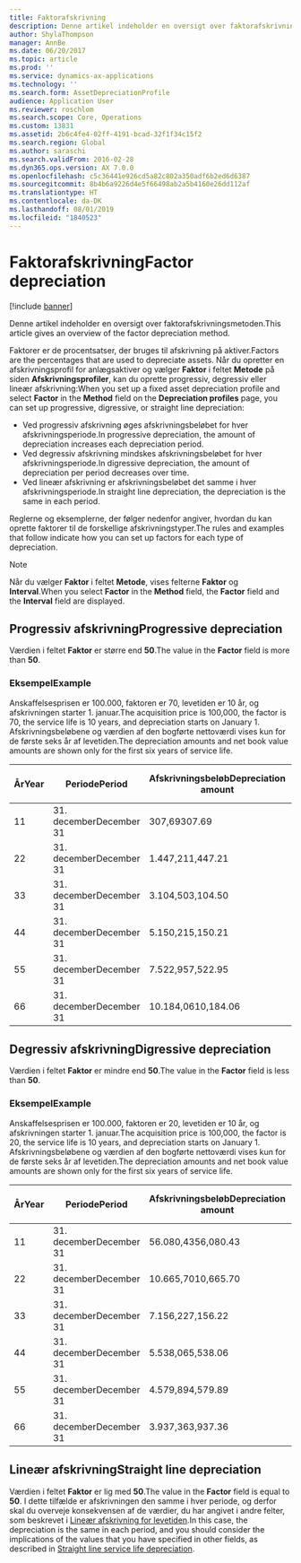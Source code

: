 ```yaml
---
title: Faktorafskrivning
description: Denne artikel indeholder en oversigt over faktorafskrivningsmetoden.
author: ShylaThompson
manager: AnnBe
ms.date: 06/20/2017
ms.topic: article
ms.prod: ''
ms.service: dynamics-ax-applications
ms.technology: ''
ms.search.form: AssetDepreciationProfile
audience: Application User
ms.reviewer: roschlom
ms.search.scope: Core, Operations
ms.custom: 13831
ms.assetid: 2b6c4fe4-02ff-4191-bcad-32f1f34c15f2
ms.search.region: Global
ms.author: saraschi
ms.search.validFrom: 2016-02-28
ms.dyn365.ops.version: AX 7.0.0
ms.openlocfilehash: c5c36441e926cd5a82c802a350adf6b2ed6d6387
ms.sourcegitcommit: 8b4b6a9226d4e5f66498ab2a5b4160e26dd112af
ms.translationtype: HT
ms.contentlocale: da-DK
ms.lasthandoff: 08/01/2019
ms.locfileid: "1840523"
---
```

# <a name="factor-depreciation"></a><span data-ttu-id="d05a7-103">Faktorafskrivning</span><span class="sxs-lookup"><span data-stu-id="d05a7-103">Factor depreciation</span></span>

[!include [banner](../includes/banner.md)]

<span data-ttu-id="d05a7-104">Denne artikel indeholder en oversigt over faktorafskrivningsmetoden.</span><span class="sxs-lookup"><span data-stu-id="d05a7-104">This article gives an overview of the factor depreciation method.</span></span>

<span data-ttu-id="d05a7-105">Faktorer er de procentsatser, der bruges til afskrivning på aktiver.</span><span class="sxs-lookup"><span data-stu-id="d05a7-105">Factors are the percentages that are used to depreciate assets.</span></span> <span data-ttu-id="d05a7-106">Når du opretter en afskrivningsprofil for anlægsaktiver og vælger **Faktor** i feltet **Metode** på siden **Afskrivningsprofiler**, kan du oprette progressiv, degressiv eller lineær afskrivning:</span><span class="sxs-lookup"><span data-stu-id="d05a7-106">When you set up a fixed asset depreciation profile and select **Factor** in the **Method** field on the **Depreciation profiles** page, you can set up progressive, digressive, or straight line depreciation:</span></span>

-   <span data-ttu-id="d05a7-107">Ved progressiv afskrivning øges afskrivningsbeløbet for hver afskrivningsperiode.</span><span class="sxs-lookup"><span data-stu-id="d05a7-107">In progressive depreciation, the amount of depreciation increases each depreciation period.</span></span>
-   <span data-ttu-id="d05a7-108">Ved degressiv afskrivning mindskes afskrivningsbeløbet for hver afskrivningsperiode.</span><span class="sxs-lookup"><span data-stu-id="d05a7-108">In digressive depreciation, the amount of depreciation per period decreases over time.</span></span>
-   <span data-ttu-id="d05a7-109">Ved lineær afskrivning er afskrivningsbeløbet det samme i hver afskrivningsperiode.</span><span class="sxs-lookup"><span data-stu-id="d05a7-109">In straight line depreciation, the depreciation is the same in each period.</span></span>

<span data-ttu-id="d05a7-110">Reglerne og eksemplerne, der følger nedenfor angiver, hvordan du kan oprette faktorer til de forskellige afskrivningstyper.</span><span class="sxs-lookup"><span data-stu-id="d05a7-110">The rules and examples that follow indicate how you can set up factors for each type of depreciation.</span></span> 

> [!NOTE] 
> <span data-ttu-id="d05a7-111">Når du vælger **Faktor** i feltet **Metode**, vises felterne **Faktor** og **Interval**.</span><span class="sxs-lookup"><span data-stu-id="d05a7-111">When you select **Factor** in the **Method** field, the **Factor** field and the **Interval** field are displayed.</span></span>

## <a name="progressive-depreciation"></a><span data-ttu-id="d05a7-112">Progressiv afskrivning</span><span class="sxs-lookup"><span data-stu-id="d05a7-112">Progressive depreciation</span></span>
<span data-ttu-id="d05a7-113">Værdien i feltet **Faktor** er større end **50**.</span><span class="sxs-lookup"><span data-stu-id="d05a7-113">The value in the **Factor** field is more than **50**.</span></span>

### <a name="example"></a><span data-ttu-id="d05a7-114">Eksempel</span><span class="sxs-lookup"><span data-stu-id="d05a7-114">Example</span></span>

<span data-ttu-id="d05a7-115">Anskaffelsesprisen er 100.000, faktoren er 70, levetiden er 10 år, og afskrivningen starter 1. januar.</span><span class="sxs-lookup"><span data-stu-id="d05a7-115">The acquisition price is 100,000, the factor is 70, the service life is 10 years, and depreciation starts on January 1.</span></span> <span data-ttu-id="d05a7-116">Afskrivningsbeløbene og værdien af den bogførte nettoværdi vises kun for de første seks år af levetiden.</span><span class="sxs-lookup"><span data-stu-id="d05a7-116">The depreciation amounts and net book value amounts are shown only for the first six years of service life.</span></span>

| <span data-ttu-id="d05a7-117">År</span><span class="sxs-lookup"><span data-stu-id="d05a7-117">Year</span></span> | <span data-ttu-id="d05a7-118">Periode</span><span class="sxs-lookup"><span data-stu-id="d05a7-118">Period</span></span>      | <span data-ttu-id="d05a7-119">Afskrivningsbeløb</span><span class="sxs-lookup"><span data-stu-id="d05a7-119">Depreciation amount</span></span> | <span data-ttu-id="d05a7-120">Bogført nettoværdi – beløb</span><span class="sxs-lookup"><span data-stu-id="d05a7-120">Net book value amount</span></span> |
|------|-------------|---------------------|-----------------------|
| <span data-ttu-id="d05a7-121">1</span><span class="sxs-lookup"><span data-stu-id="d05a7-121">1</span></span>    | <span data-ttu-id="d05a7-122">31. december</span><span class="sxs-lookup"><span data-stu-id="d05a7-122">December 31</span></span> | <span data-ttu-id="d05a7-123">307,69</span><span class="sxs-lookup"><span data-stu-id="d05a7-123">307.69</span></span>              | <span data-ttu-id="d05a7-124">99.692,31</span><span class="sxs-lookup"><span data-stu-id="d05a7-124">99,692.31</span></span>             |
| <span data-ttu-id="d05a7-125">2</span><span class="sxs-lookup"><span data-stu-id="d05a7-125">2</span></span>    | <span data-ttu-id="d05a7-126">31. december</span><span class="sxs-lookup"><span data-stu-id="d05a7-126">December 31</span></span> | <span data-ttu-id="d05a7-127">1.447,21</span><span class="sxs-lookup"><span data-stu-id="d05a7-127">1,447.21</span></span>            | <span data-ttu-id="d05a7-128">98.245,10</span><span class="sxs-lookup"><span data-stu-id="d05a7-128">98,245.10</span></span>             |
| <span data-ttu-id="d05a7-129">3</span><span class="sxs-lookup"><span data-stu-id="d05a7-129">3</span></span>    | <span data-ttu-id="d05a7-130">31. december</span><span class="sxs-lookup"><span data-stu-id="d05a7-130">December 31</span></span> | <span data-ttu-id="d05a7-131">3.104,50</span><span class="sxs-lookup"><span data-stu-id="d05a7-131">3,104.50</span></span>            | <span data-ttu-id="d05a7-132">95.140,60</span><span class="sxs-lookup"><span data-stu-id="d05a7-132">95,140.60</span></span>             |
| <span data-ttu-id="d05a7-133">4</span><span class="sxs-lookup"><span data-stu-id="d05a7-133">4</span></span>    | <span data-ttu-id="d05a7-134">31. december</span><span class="sxs-lookup"><span data-stu-id="d05a7-134">December 31</span></span> | <span data-ttu-id="d05a7-135">5.150,21</span><span class="sxs-lookup"><span data-stu-id="d05a7-135">5,150.21</span></span>            | <span data-ttu-id="d05a7-136">89.990,39</span><span class="sxs-lookup"><span data-stu-id="d05a7-136">89,990.39</span></span>             |
| <span data-ttu-id="d05a7-137">5</span><span class="sxs-lookup"><span data-stu-id="d05a7-137">5</span></span>    | <span data-ttu-id="d05a7-138">31. december</span><span class="sxs-lookup"><span data-stu-id="d05a7-138">December 31</span></span> | <span data-ttu-id="d05a7-139">7.522,95</span><span class="sxs-lookup"><span data-stu-id="d05a7-139">7,522.95</span></span>            | <span data-ttu-id="d05a7-140">82.467,44</span><span class="sxs-lookup"><span data-stu-id="d05a7-140">82,467.44</span></span>             |
| <span data-ttu-id="d05a7-141">6</span><span class="sxs-lookup"><span data-stu-id="d05a7-141">6</span></span>    | <span data-ttu-id="d05a7-142">31. december</span><span class="sxs-lookup"><span data-stu-id="d05a7-142">December 31</span></span> | <span data-ttu-id="d05a7-143">10.184,06</span><span class="sxs-lookup"><span data-stu-id="d05a7-143">10,184.06</span></span>           | <span data-ttu-id="d05a7-144">72.283,38</span><span class="sxs-lookup"><span data-stu-id="d05a7-144">72,283.38</span></span>             |

## <a name="digressive-depreciation"></a><span data-ttu-id="d05a7-145">Degressiv afskrivning</span><span class="sxs-lookup"><span data-stu-id="d05a7-145">Digressive depreciation</span></span>
<span data-ttu-id="d05a7-146">Værdien i feltet **Faktor** er mindre end **50**.</span><span class="sxs-lookup"><span data-stu-id="d05a7-146">The value in the **Factor** field is less than **50**.</span></span>

### <a name="example"></a><span data-ttu-id="d05a7-147">Eksempel</span><span class="sxs-lookup"><span data-stu-id="d05a7-147">Example</span></span>

<span data-ttu-id="d05a7-148">Anskaffelsesprisen er 100.000, faktoren er 20, levetiden er 10 år, og afskrivningen starter 1. januar.</span><span class="sxs-lookup"><span data-stu-id="d05a7-148">The acquisition price is 100,000, the factor is 20, the service life is 10 years, and depreciation starts on January 1.</span></span> <span data-ttu-id="d05a7-149">Afskrivningsbeløbene og værdien af den bogførte nettoværdi vises kun for de første seks år af levetiden.</span><span class="sxs-lookup"><span data-stu-id="d05a7-149">The depreciation amounts and net book value amounts are shown only for the first six years of service life.</span></span>

| <span data-ttu-id="d05a7-150">År</span><span class="sxs-lookup"><span data-stu-id="d05a7-150">Year</span></span> | <span data-ttu-id="d05a7-151">Periode</span><span class="sxs-lookup"><span data-stu-id="d05a7-151">Period</span></span>      | <span data-ttu-id="d05a7-152">Afskrivningsbeløb</span><span class="sxs-lookup"><span data-stu-id="d05a7-152">Depreciation amount</span></span> | <span data-ttu-id="d05a7-153">Bogført nettoværdi – beløb</span><span class="sxs-lookup"><span data-stu-id="d05a7-153">Net book value amount</span></span> |
|------|-------------|---------------------|-----------------------|
| <span data-ttu-id="d05a7-154">1</span><span class="sxs-lookup"><span data-stu-id="d05a7-154">1</span></span>    | <span data-ttu-id="d05a7-155">31. december</span><span class="sxs-lookup"><span data-stu-id="d05a7-155">December 31</span></span> | <span data-ttu-id="d05a7-156">56.080,43</span><span class="sxs-lookup"><span data-stu-id="d05a7-156">56,080.43</span></span>           | <span data-ttu-id="d05a7-157">43.919,57</span><span class="sxs-lookup"><span data-stu-id="d05a7-157">43,919.57</span></span>             |
| <span data-ttu-id="d05a7-158">2</span><span class="sxs-lookup"><span data-stu-id="d05a7-158">2</span></span>    | <span data-ttu-id="d05a7-159">31. december</span><span class="sxs-lookup"><span data-stu-id="d05a7-159">December 31</span></span> | <span data-ttu-id="d05a7-160">10.665,70</span><span class="sxs-lookup"><span data-stu-id="d05a7-160">10,665.70</span></span>           | <span data-ttu-id="d05a7-161">33.253,87</span><span class="sxs-lookup"><span data-stu-id="d05a7-161">33,253.87</span></span>             |
| <span data-ttu-id="d05a7-162">3</span><span class="sxs-lookup"><span data-stu-id="d05a7-162">3</span></span>    | <span data-ttu-id="d05a7-163">31. december</span><span class="sxs-lookup"><span data-stu-id="d05a7-163">December 31</span></span> | <span data-ttu-id="d05a7-164">7.156,22</span><span class="sxs-lookup"><span data-stu-id="d05a7-164">7,156.22</span></span>            | <span data-ttu-id="d05a7-165">26.097,65</span><span class="sxs-lookup"><span data-stu-id="d05a7-165">26,097.65</span></span>             |
| <span data-ttu-id="d05a7-166">4</span><span class="sxs-lookup"><span data-stu-id="d05a7-166">4</span></span>    | <span data-ttu-id="d05a7-167">31. december</span><span class="sxs-lookup"><span data-stu-id="d05a7-167">December 31</span></span> | <span data-ttu-id="d05a7-168">5.538,06</span><span class="sxs-lookup"><span data-stu-id="d05a7-168">5,538.06</span></span>            | <span data-ttu-id="d05a7-169">20.559,59</span><span class="sxs-lookup"><span data-stu-id="d05a7-169">20,559.59</span></span>             |
| <span data-ttu-id="d05a7-170">5</span><span class="sxs-lookup"><span data-stu-id="d05a7-170">5</span></span>    | <span data-ttu-id="d05a7-171">31. december</span><span class="sxs-lookup"><span data-stu-id="d05a7-171">December 31</span></span> | <span data-ttu-id="d05a7-172">4.579,89</span><span class="sxs-lookup"><span data-stu-id="d05a7-172">4,579.89</span></span>            | <span data-ttu-id="d05a7-173">15.979,70</span><span class="sxs-lookup"><span data-stu-id="d05a7-173">15,979.70</span></span>             |
| <span data-ttu-id="d05a7-174">6</span><span class="sxs-lookup"><span data-stu-id="d05a7-174">6</span></span>    | <span data-ttu-id="d05a7-175">31. december</span><span class="sxs-lookup"><span data-stu-id="d05a7-175">December 31</span></span> | <span data-ttu-id="d05a7-176">3.937,36</span><span class="sxs-lookup"><span data-stu-id="d05a7-176">3,937.36</span></span>            | <span data-ttu-id="d05a7-177">12.042,34</span><span class="sxs-lookup"><span data-stu-id="d05a7-177">12,042.34</span></span>             |

## <a name="straight-line-depreciation"></a><span data-ttu-id="d05a7-178">Lineær afskrivning</span><span class="sxs-lookup"><span data-stu-id="d05a7-178">Straight line depreciation</span></span>
<span data-ttu-id="d05a7-179">Værdien i feltet **Faktor** er lig med **50**.</span><span class="sxs-lookup"><span data-stu-id="d05a7-179">The value in the **Factor** field is equal to **50**.</span></span> <span data-ttu-id="d05a7-180">I dette tilfælde er afskrivningen den samme i hver periode, og derfor skal du overveje konsekvensen af de værdier, du har angivet i andre felter, som beskrevet i [Lineær afskrivning for levetiden](straight-line-service-life-depreciation.md).</span><span class="sxs-lookup"><span data-stu-id="d05a7-180">In this case, the depreciation is the same in each period, and you should consider the implications of the values that you have specified in other fields, as described in [Straight line service life depreciation](straight-line-service-life-depreciation.md).</span></span>



